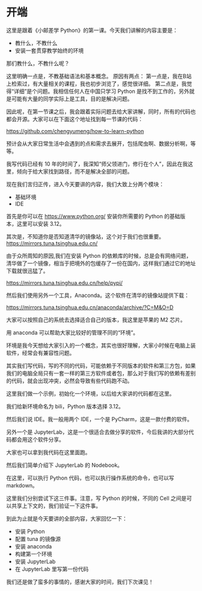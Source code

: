 # 开端

这里是跟着《小邮差学 Python》的第一课。今天我们讲解的内容主要是：
- 教什么，不教什么
- 安装一套贯穿教学始终的环境

那们教什么，不教什么呢？

这里明确一点是，不教基础语法和基本概念。
原因有两点：
第一点是，我在B站上检索过，有大量相关的课程，我也初步浏览了，感觉很详细。
第二点是，我觉得“详细”是个问题。我相信任何人在中国只学习 Python 是找不到工作的，另外就是可能有大量的同学实际上是工具，目的是解决问题。

因此呢，在第一节课之后，我会跟着实际问题去给大家讲解，同时，所有的代码也都会开源。大家可以在下面这个地址找到每一节课的代码：

https://github.com/chengyumeng/how-to-learn-python

预计会从大家日常生活中会遇到的点和需求去展开，包括爬虫啊、数据分析啊，等等。

我写代码已经有 10 年的时间了，我深知“师父领进门，修行在个人”，因此在我这里，倾向于给大家找到路径，而不是解决全部的问题。

现在我们言归正传，进入今天要讲的内容，我们大致上分两个模块：

- 基础环境
- IDE

首先是你可以在 https://www.python.org/ 安装你所需要的 Python 的基础版本，这里可以安装 3.12。

其次是，不知道你是否知道清华的镜像站，这个对于我们也很重要。 https://mirrors.tuna.tsinghua.edu.cn/

由于众所周知的原因,我们在安装 Python 的依赖库的时候，总是会有网络问题，清华做了一个镜像，相当于把境外的包缓存了一份在国内，这样我们通过它的地址下载就很迅猛了。

https://mirrors.tuna.tsinghua.edu.cn/help/pypi/ 

然后我们使用另外一个工具，Anaconda。这个软件在清华的镜像站提供下载：

https://mirrors.tuna.tsinghua.edu.cn/anaconda/archive/?C=M&O=D

大家可以按照自己的系统去选择适合自己的版本，我这里是苹果的 M2 芯片。

用 anaconda 可以帮助大家比较好的管理不同的“环境”。

环境是我今天想给大家引入的一个概念，其实也很好理解，大家小时候在电脑上装软件，经常会有兼容性问题。

其实我们写代码，写的不同的代码，可能依赖于不同版本的软件和第三方包，如果我们的电脑全局只有一套一样的第三方软件或者包，那么对于我们写的依赖有差别的代码，就会出现冲突，必然会导致有些代码跑不动。

这里我们做一个示例，初始化一个环境，以后给大家讲的代码都在这里。

我们给新环境命名为 bili，Python 版本选择 3.12。

然后我们说 IDE。我一般用两个 IDE，一个是 PyCharm，这是一款付费的软件。

另外一个是 JupyterLab，这是一个很适合去做分享的软件，今后我讲的大部分代码都会用这个软件分享。

大家也可以拿到我代码在这里面跑。

然后我们简单介绍下 JupyterLab 的 Nodebook。

在这里，可以执行 Python 代码，也可以执行操作系统的命令，也可以写 markdown。

这里我们分别尝试下这三件事。注意，写 Python 的时候，不同的 Cell 之间是可以共享上下文的，我们验证一下这件事。

到此为止就是今天要讲的全部内容，大家回忆一下：
- 安装 Python
- 配置 tuna 的镜像源
- 安装 anaconda
- 构建第一个环境
- 安装 JupyterLab
- 在 JupyterLab 里写第一份代码

我们还是做了蛮多的事情的，感谢大家的时间，我们下次课见！





